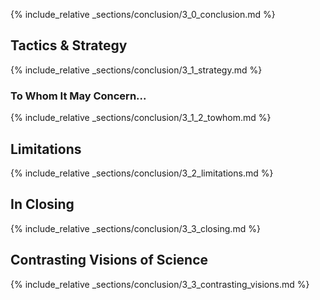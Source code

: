 
{% include_relative _sections/conclusion/3_0_conclusion.md %}

## Tactics & Strategy

{% include_relative _sections/conclusion/3_1_strategy.md %}


### To Whom It May Concern...

{% include_relative _sections/conclusion/3_1_2_towhom.md %}

## Limitations 

{% include_relative _sections/conclusion/3_2_limitations.md %}

## In Closing

{% include_relative _sections/conclusion/3_3_closing.md %}

## Contrasting Visions of Science

{% include_relative _sections/conclusion/3_3_contrasting_visions.md %}